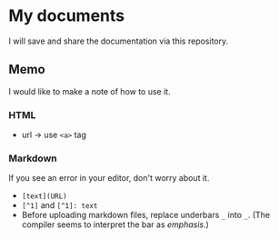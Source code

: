 # My documents
I will save and share the documentation via this repository.

## Memo

I would like to make a note of how to use it.

### HTML

- url $\rightarrow$ use `<a>` tag

### Markdown

If you see an error in your editor, don't worry about it.

- `[text](URL)`
- `[^1]` and `[^1]: text` 
- Before uploading markdown files, replace underbars `_` into ` _ `. (The compiler seems to interpret the bar as *emphasis*.)
